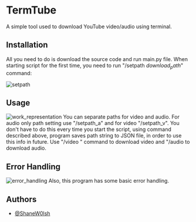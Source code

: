 # TermTube

A simple tool used to download YouTube video/audio using terminal.

## Installation
All you need to do is download the source code and run main.py file.
When starting script for the first time, you need to run "/setpath $download_path$" command:

![setpath](https://user-images.githubusercontent.com/70367786/132988196-a7075018-d726-416b-a4dc-f92fd5d60fd5.png)

## Usage
![work_representation](https://user-images.githubusercontent.com/70367786/132987913-cbfe49b6-611f-44c5-b7af-6e7246f6fa83.png)
You can separate paths for video and audio. For audio only path setting use "/setpath_a" and for video "/setpath_v".
You don't have to do this every time you start the script, using command described above, program saves path string to 
JSON file, in order to use this info in future.
Use "/video <link>" command to download video and "/audio <link> to download audio.
## Error Handling
![error_handling](https://user-images.githubusercontent.com/70367786/132987973-906599c3-da34-45df-b3d4-f7550c232cb3.png) 
Also, this program has some basic error handling.

## Authors

- [@ShaneW0lsh](https://github.com/ShaneW0lsh)
